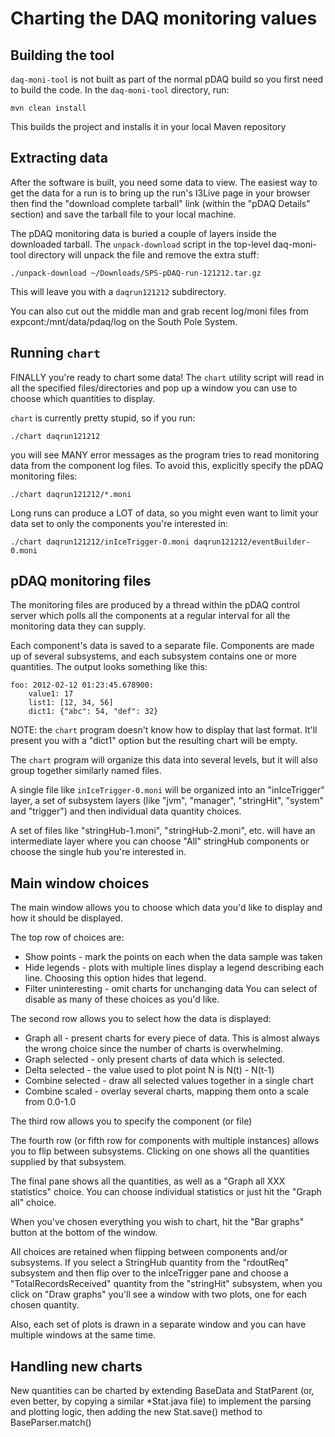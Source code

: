 Charting the DAQ monitoring values
==================================


Building the tool
-----------------
`daq-moni-tool` is not built as part of the normal pDAQ build so you first
need to build the code.  In the `daq-moni-tool` directory, run:

    mvn clean install

This builds the project and installs it in your local Maven repository


Extracting data
---------------
After the software is built, you need some data to view.  The easiest way to
get the data for a run is to bring up the run's I3Live page in your browser
then find the "download complete tarball" link (within the "pDAQ Details"
section) and save the tarball file to your local machine.

The pDAQ monitoring data is buried a couple of layers inside the downloaded
tarball.  The `unpack-download` script in the top-level daq-moni-tool
directory will unpack the file and remove the extra stuff:

    ./unpack-download ~/Downloads/SPS-pDAQ-run-121212.tar.gz

This will leave you with a `daqrun121212` subdirectory.

You can also cut out the middle man and grab recent log/moni files from
expcont:/mnt/data/pdaq/log on the South Pole System.

Running `chart`
---------------

FINALLY you're ready to chart some data!  The `chart` utility script will read
in all the specified files/directories and pop up a window you can use to
choose which quantities to display.

`chart` is currently pretty stupid, so if you run:

    ./chart daqrun121212

you will see MANY error messages as the program tries to read monitoring data
from the component log files.  To avoid this, explicitly specify the pDAQ
monitoring files:

    ./chart daqrun121212/*.moni

Long runs can produce a LOT of data, so you might even want to limit your data
set to only the components you're interested in:

    ./chart daqrun121212/inIceTrigger-0.moni daqrun121212/eventBuilder-0.moni


pDAQ monitoring files
---------------------
The monitoring files are produced by a thread within the pDAQ control server
which polls all the components at a regular interval for all the monitoring
data they can supply.

Each component's data is saved to a separate file.  Components are made up
of several subsystems, and each subsystem contains one or more quantities.
The output looks something like this:

    foo: 2012-02-12 01:23:45.678900:
        value1: 17
        list1: [12, 34, 56]
        dict1: {"abc": 54, "def": 32}

NOTE: the `chart` program doesn't know how to display that last format.  It'll
      present you with a "dict1" option but the resulting chart will be empty.

The `chart` program will organize this data into several levels, but it will
also group together similarly named files.

A single file like `inIceTrigger-0.moni` will be organized into an
"inIceTrigger" layer, a set of subsystem layers (like "jvm", "manager",
"stringHit", "system" and "trigger") and then individual data quantity choices.

A set of files like "stringHub-1.moni", "stringHub-2.moni", etc. will have an
intermediate layer where you can choose "All" stringHub components or choose
the single hub you're interested in.

Main window choices
-------------------
The main window allows you to choose which data you'd like to display and
how it should be displayed.

The top row of choices are:

* Show points - mark the points on each when the data sample was taken
* Hide legends - plots with multiple lines display a legend describing each line.
                 Choosing this option hides that legend.
* Filter uninteresting - omit charts for unchanging data
You can select of disable as many of these choices as you'd like.

The second row allows you to select how the data is displayed:

* Graph all - present charts for every piece of data.  This is almost always
              the wrong choice since the number of charts is overwhelming.
* Graph selected - only present charts of data which is selected.
* Delta selected - the value used to plot point N is N(t) - N(t-1)
* Combine selected - draw all selected values together in a single chart
* Combine scaled - overlay several charts, mapping them onto a scale from 0.0-1.0

The third row allows you to specify the component (or file)

The fourth row (or fifth row for components with multiple instances) allows you
to flip between subsystems.  Clicking on one shows all the quantities
supplied by that subsystem.

The final pane shows all the quantities, as well as a "Graph all XXX statistics"
choice.  You can choose individual statistics or just hit the "Graph all"
choice.

When you've chosen everything you wish to chart, hit the "Bar graphs" button
at the bottom of the window.

All choices are retained when flipping between components and/or subsystems.
If you select a StringHub quantity from the "rdoutReq" subsystem and then flip
over to the inIceTrigger pane and choose a "TotalRecordsReceived" quantity
from the "stringHit" subsystem, when you click on "Draw graphs" you'll see a
window with two plots, one for each chosen quantity.

Also, each set of plots is drawn in a separate window and you can have multiple
windows at the same time.

Handling new charts
-------------------
New quantities can be charted by extending BaseData and StatParent (or, even
better, by copying a similar *Stat.java file) to implement the parsing and
plotting logic, then adding the new Stat.save() method to BaseParser.match()
